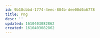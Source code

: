 ```yaml
---
id: 9b18cbbd-1774-4eec-884b-dee00d0a6778
title: Png
desc: ''
updated: 1610403082862
created: 1610403082862
---
```


